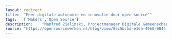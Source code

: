 ```yaml
---	
layout:	redirect
title:	"Meer digitale autonomie en innovatie door open source'"
tags:	['Makers','Open Source']
description:	"Manfred Zielinski, Projectmanager Digitale Gemeenschapsgoederen bij het Ministerie BZK, legt uit hoe open source leidt tot meer digitale autonomie en innovatie."
source:	"https://opensourcewerken.nl/blog/view/8ec5bcbd-e16a-4960-9844-24994a699184/projectmanager-manfred-zielinski-meer-digitale-autonomie-en-innovatie-door-open-source"
---	
```


